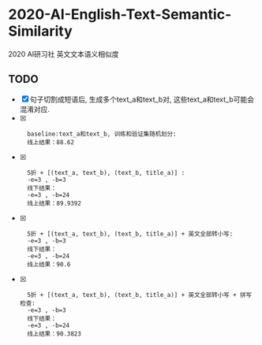 # 2020-AI-English-Text-Semantic-Similarity
2020 AI研习社 英文文本语义相似度

## TODO
  
-[x]    句子切割成短语后, 生成多个text_a和text_b对, 这些text_a和text_b可能会混淆对应.
-[x]
        baseline:text_a和text_b, 训练和验证集随机划分:
        线上结果：88.62
        
-[x]        
        5折 + [(text_a, text_b), (text_b, title_a)] :
        -e=3 , -b=3
        线下结果：
        -e=3 , -b=24
        线上结果：89.9392        

-[x]
        5折 + [(text_a, text_b), (text_b, title_a)] + 英文全部转小写:
        -e=3 , -b=3
        线下结果：
        -e=3 , -b=24
        线上结果：90.6        

-[x]
        5折 + [(text_a, text_b), (text_b, title_a)] + 英文全部转小写 + 拼写检查:
        -e=3 , -b=3
        线下结果：
        -e=3 , -b=24
        线上结果：90.3823